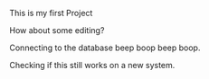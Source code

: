 This is my first Project


How about some editing?

Connecting to the database beep boop beep boop.

Checking if this still works on a new system.
